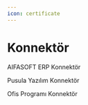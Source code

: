 ```yaml
---
icon: certificate
---
```


# Konnektör

AIFASOFT ERP Konnektör

Pusula Yazılım Konnektör

Ofis Programı Konnektör
